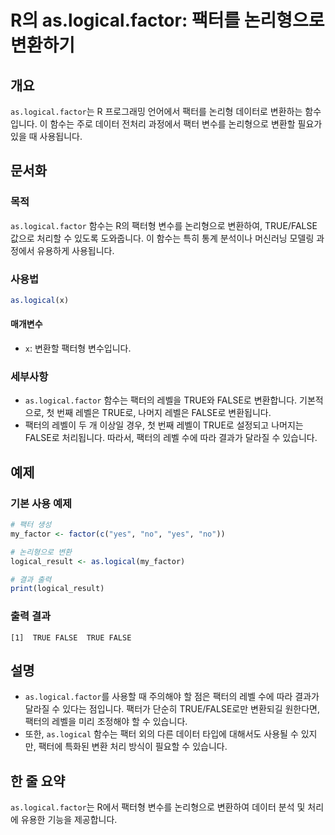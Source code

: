 <!--
Meta Description: # R의 as.logical.factor: 팩터를 논리형으로 변환하기 ## 개요 `as.logical.factor`는 R 프로그래밍 언어에서 팩터를 논리형 데이터로 변환하는 함수입니다. 이 함수는 주로 데이터 전처리 과정에서 팩터 변수를 논리형으로 변환할 필요가 있을 ...
Meta Keywords: logical, factor, 논리형으로, 함수는, 팩터의
-->

# R의 as.logical.factor: 팩터를 논리형으로 변환하기

## 개요
`as.logical.factor`는 R 프로그래밍 언어에서 팩터를 논리형 데이터로 변환하는 함수입니다. 이 함수는 주로 데이터 전처리 과정에서 팩터 변수를 논리형으로 변환할 필요가 있을 때 사용됩니다.

## 문서화
### 목적
`as.logical.factor` 함수는 R의 팩터형 변수를 논리형으로 변환하여, TRUE/FALSE 값으로 처리할 수 있도록 도와줍니다. 이 함수는 특히 통계 분석이나 머신러닝 모델링 과정에서 유용하게 사용됩니다.

### 사용법
```R
as.logical(x)
```

#### 매개변수
- `x`: 변환할 팩터형 변수입니다.

### 세부사항
- `as.logical.factor` 함수는 팩터의 레벨을 TRUE와 FALSE로 변환합니다. 기본적으로, 첫 번째 레벨은 TRUE로, 나머지 레벨은 FALSE로 변환됩니다.
- 팩터의 레벨이 두 개 이상일 경우, 첫 번째 레벨이 TRUE로 설정되고 나머지는 FALSE로 처리됩니다. 따라서, 팩터의 레벨 수에 따라 결과가 달라질 수 있습니다.

## 예제
### 기본 사용 예제
```R
# 팩터 생성
my_factor <- factor(c("yes", "no", "yes", "no"))

# 논리형으로 변환
logical_result <- as.logical(my_factor)

# 결과 출력
print(logical_result)
```

### 출력 결과
```
[1]  TRUE FALSE  TRUE FALSE
```

## 설명
- `as.logical.factor`를 사용할 때 주의해야 할 점은 팩터의 레벨 수에 따라 결과가 달라질 수 있다는 점입니다. 팩터가 단순히 TRUE/FALSE로만 변환되길 원한다면, 팩터의 레벨을 미리 조정해야 할 수 있습니다.
- 또한, `as.logical` 함수는 팩터 외의 다른 데이터 타입에 대해서도 사용될 수 있지만, 팩터에 특화된 변환 처리 방식이 필요할 수 있습니다.

## 한 줄 요약
`as.logical.factor`는 R에서 팩터형 변수를 논리형으로 변환하여 데이터 분석 및 처리에 유용한 기능을 제공합니다.